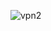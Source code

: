 ![vpn2](https://user-images.githubusercontent.com/40799981/190220054-5d13a79a-ce3b-4ab6-a8fd-9a3a43b054a0.png)


